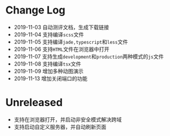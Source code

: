 # Change Log

- 2019-11-03 自动测评文档，生成下载链接
- 2019-11-04 支持编译`scss`文件
- 2019-11-05 支持编译`jade,typescript`和`less`文件
- 2019-11-06 支持`HTML`文件在浏览器中打开
- 2019-11-07 支持生成`development`和`production`两种模式的`js`文件
- 2019-11-08 支持编译`tsx`文件
- 2019-11-09 增加多种动图演示
- 2019-11-13 增加关闭端口的功能

# Unreleased

- 支持在浏览器打开，并启动非安全模式解决跨域
- 支持启动自定义服务器，并自动刷新页面